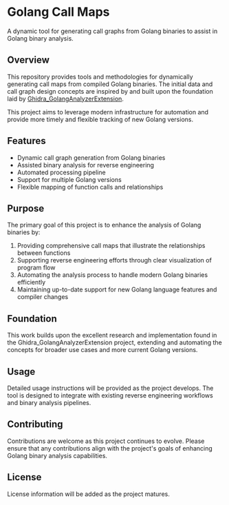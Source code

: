 # Golang Call Maps

A dynamic tool for generating call graphs from Golang binaries to assist in Golang binary analysis.

## Overview

This repository provides tools and methodologies for dynamically generating call maps from compiled Golang binaries. The initial data and call graph design concepts are inspired by and built upon the foundation laid by [Ghidra_GolangAnalyzerExtension](https://github.com/mooncat-greenpy/Ghidra_GolangAnalyzerExtension).

This project aims to leverage modern infrastructure for automation and provide more timely and flexible tracking of new Golang versions.

## Features

- Dynamic call graph generation from Golang binaries
- Assisted binary analysis for reverse engineering
- Automated processing pipeline
- Support for multiple Golang versions
- Flexible mapping of function calls and relationships

## Purpose

The primary goal of this project is to enhance the analysis of Golang binaries by:

1. Providing comprehensive call maps that illustrate the relationships between functions
2. Supporting reverse engineering efforts through clear visualization of program flow
3. Automating the analysis process to handle modern Golang binaries efficiently
4. Maintaining up-to-date support for new Golang language features and compiler changes

## Foundation

This work builds upon the excellent research and implementation found in the Ghidra_GolangAnalyzerExtension project, extending and automating the concepts for broader use cases and more current Golang versions.

## Usage

Detailed usage instructions will be provided as the project develops. The tool is designed to integrate with existing reverse engineering workflows and binary analysis pipelines.

## Contributing

Contributions are welcome as this project continues to evolve. Please ensure that any contributions align with the project's goals of enhancing Golang binary analysis capabilities.

## License

License information will be added as the project matures.